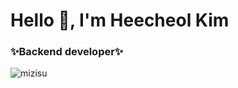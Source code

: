 # Hello 👋, I'm Heecheol Kim
### ✨Backend developer✨
<p><img align="left" src="https://github-readme-stats.vercel.app/api/top-langs?username=mizisu&show_icons=true&locale=en&layout=compact" alt="mizisu" /></p>
<!--
**mizisu/mizisu** is a ✨ _special_ ✨ repository because its `README.md` (this file) appears on your GitHub profile.

Here are some ideas to get you started:

- 🔭 I’m currently working on ...
- 🌱 I’m currently learning ...
- 👯 I’m looking to collaborate on ...
- 🤔 I’m looking for help with ...
- 💬 Ask me about ...
- 📫 How to reach me: ...
- 😄 Pronouns: ...
- ⚡ Fun fact: ...
-->

